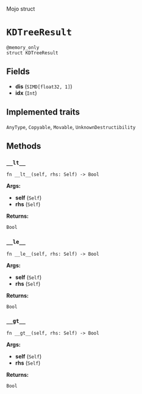 Mojo struct

# `KDTreeResult`

```mojo
@memory_only
struct KDTreeResult
```

## Fields

- **dis** (`SIMD[float32, 1]`)
- **idx** (`Int`)

## Implemented traits

`AnyType`, `Copyable`, `Movable`, `UnknownDestructibility`

## Methods

### `__lt__`

```mojo
fn __lt__(self, rhs: Self) -> Bool
```

**Args:**

- **self** (`Self`)
- **rhs** (`Self`)

**Returns:**

`Bool`

### `__le__`

```mojo
fn __le__(self, rhs: Self) -> Bool
```

**Args:**

- **self** (`Self`)
- **rhs** (`Self`)

**Returns:**

`Bool`

### `__gt__`

```mojo
fn __gt__(self, rhs: Self) -> Bool
```

**Args:**

- **self** (`Self`)
- **rhs** (`Self`)

**Returns:**

`Bool`


